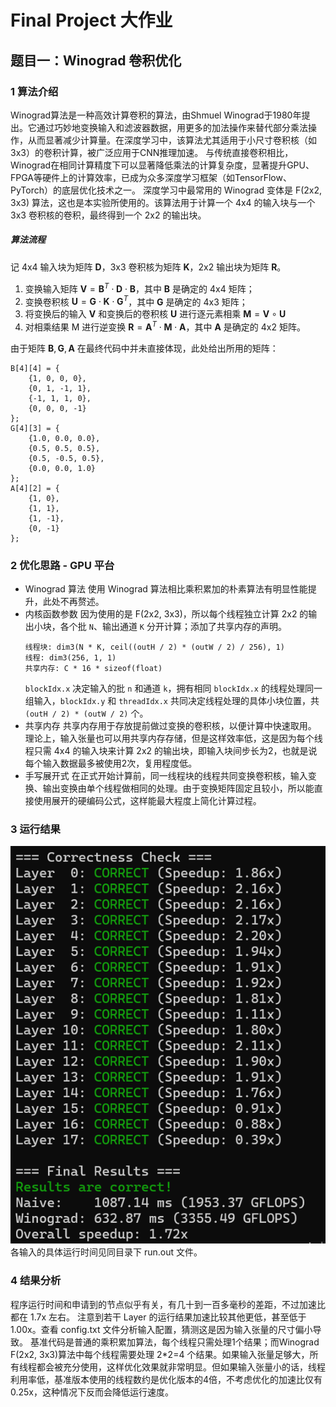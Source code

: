 # Final Project 大作业
## 题目一：Winograd 卷积优化

### 1 算法介绍 
Winograd算法是一种高效计算卷积的算法，由Shmuel Winograd于1980年提出。它通过巧妙地变换输入和滤波器数据，用更多的加法操作来替代部分乘法操作，从而显著减少计算量。在深度学习中，该算法尤其适用于小尺寸卷积核（如3x3）的卷积计算，被广泛应用于CNN推理加速。
与传统直接卷积相比，Winograd在相同计算精度下可以显著降低乘法的计算复杂度，显著提升GPU、FPGA等硬件上的计算效率，已成为众多深度学习框架（如TensorFlow、PyTorch）的底层优化技术之一。
深度学习中最常用的 Winograd 变体是 F(2x2, 3x3) 算法，这也是本实验所使用的。该算法用于计算一个 4x4 的输入块与一个 3x3 卷积核的卷积，最终得到一个 2x2 的输出块。

##### 算法流程
记 4x4 输入块为矩阵 $\mathbf D$，3x3 卷积核为矩阵 $\mathbf K$，2x2 输出块为矩阵 $\mathbf R$。
1. 变换输入矩阵 $\mathbf V = \mathbf B^T \cdot \mathbf D \cdot \mathbf B$，其中 $\mathbf B$ 是确定的 4x4 矩阵；
2. 变换卷积核 $\mathbf U = \mathbf G \cdot \mathbf K \cdot \mathbf G^T$，其中 $\mathbf G$ 是确定的 4x3 矩阵；
3. 将变换后的输入 $\mathbf V$ 和变换后的卷积核 $\mathbf U$ 进行逐元素相乘 $\mathbf M = \mathbf V \circ \mathbf U$
4. 对相乘结果 M 进行逆变换 $\mathbf R = \mathbf A^T \cdot \mathbf M \cdot \mathbf A$，其中 $\mathbf A$ 是确定的 4x2 矩阵。

由于矩阵 $\mathbf B,\mathbf G,\mathbf A$ 在最终代码中并未直接体现，此处给出所用的矩阵：
```
B[4][4] = {
    {1, 0, 0, 0}, 
    {0, 1, -1, 1}, 
    {-1, 1, 1, 0}, 
    {0, 0, 0, -1}
};
G[4][3] = {
    {1.0, 0.0, 0.0}, 
    {0.5, 0.5, 0.5}, 
    {0.5, -0.5, 0.5}, 
    {0.0, 0.0, 1.0}
};
A[4][2] = {
    {1, 0}, 
    {1, 1}, 
    {1, -1}, 
    {0, -1}
};
```

### 2 优化思路 - GPU 平台
- Winograd 算法
  使用 Winograd 算法相比乘积累加的朴素算法有明显性能提升，此处不再赘述。
- 内核函数参数
  因为使用的是 F(2x2, 3x3)，所以每个线程独立计算 2x2 的输出小块，各个批 `N`、输出通道 `K` 分开计算；添加了共享内存的声明。
  ```
  线程块: dim3(N * K, ceil((outH / 2) * (outW / 2) / 256), 1)
  线程: dim3(256, 1, 1)
  共享内存: C * 16 * sizeof(float)
  ```
  `blockIdx.x` 决定输入的批 `n` 和通道 `k`，拥有相同 `blockIdx.x` 的线程处理同一组输入，`blockIdx.y` 和 `threadIdx.x` 共同决定线程处理的具体小块位置，共 `(outH / 2) * (outW / 2)` 个。
- 共享内存
  共享内存用于存放提前做过变换的卷积核，以便计算中快速取用。
  理论上，输入张量也可以用共享内存存储，但是这样效率低，这是因为每个线程只需 4x4 的输入块来计算 2x2 的输出块，即输入块间步长为2，也就是说每个输入数据最多被使用2次，复用程度低。
- 手写展开式
  在正式开始计算前，同一线程块的线程共同变换卷积核，输入变换、输出变换由单个线程做相同的处理。由于变换矩阵固定且较小，所以能直接使用展开的硬编码公式，这样能最大程度上简化计算过程。

### 3 运行结果
![](image/result_gpu.png)
各输入的具体运行时间见同目录下 run.out 文件。

### 4 结果分析
程序运行时间和申请到的节点似乎有关，有几十到一百多毫秒的差距，不过加速比都在 1.7x 左右。
注意到若干 Layer 的运行结果加速比较其他更低，甚至低于1.00x。查看 config.txt 文件分析输入配置，猜测这是因为输入张量的尺寸偏小导致。
基准代码是普通的乘积累加算法，每个线程只需处理1个结果；而Winograd F(2x2, 3x3)算法中每个线程需要处理 2*2=4 个结果。如果输入张量足够大，所有线程都会被充分使用，这样优化效果就非常明显。但如果输入张量小的话，线程利用率低，基准版本使用的线程数约是优化版本的4倍，不考虑优化的加速比仅有 0.25x，这种情况下反而会降低运行速度。